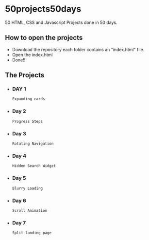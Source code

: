 # 50projects50days

50 HTML, CSS and Javascript Projects done in 50 days.

## How to open the projects

- Download the repository each folder contains an "index.html" file.
- Open the index.html
- Done!!!

## The Projects

- ### DAY 1
      Expanding cards
- ### Day 2
      Progress Steps
- ### Day 3
      Rotating Navigation
- ### Day 4
      Hidden Search Widget
- ### Day 5
      Blurry Loading
- ### Day 6
      Scroll Animation
- ### Day 7
      Split landing page
